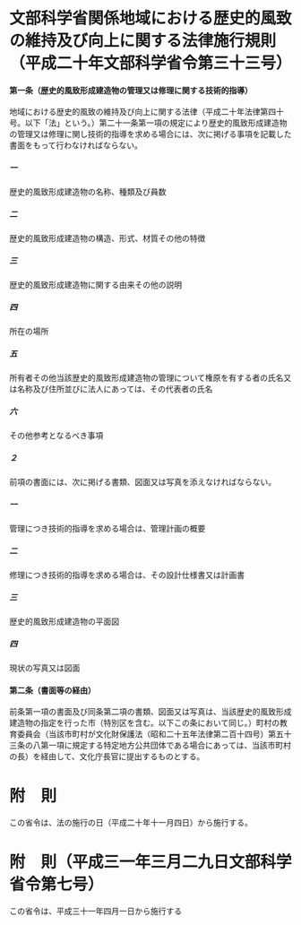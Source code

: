 # 文部科学省関係地域における歴史的風致の維持及び向上に関する法律施行規則（平成二十年文部科学省令第三十三号）
#### 第一条（歴史的風致形成建造物の管理又は修理に関する技術的指導）
地域における歴史的風致の維持及び向上に関する法律（平成二十年法律第四十号。以下「法」という。）第二十一条第一項の規定により歴史的風致形成建造物の管理又は修理に関し技術的指導を求める場合には、次に掲げる事項を記載した書面をもって行わなければならない。
##### 一
歴史的風致形成建造物の名称、種類及び員数
##### 二
歴史的風致形成建造物の構造、形式、材質その他の特徴
##### 三
歴史的風致形成建造物に関する由来その他の説明
##### 四
所在の場所
##### 五
所有者その他当該歴史的風致形成建造物の管理について権原を有する者の氏名又は名称及び住所並びに法人にあっては、その代表者の氏名
##### 六
その他参考となるべき事項
##### ２
前項の書面には、次に掲げる書類、図面又は写真を添えなければならない。
##### 一
管理につき技術的指導を求める場合は、管理計画の概要
##### 二
修理につき技術的指導を求める場合は、その設計仕様書又は計画書
##### 三
歴史的風致形成建造物の平面図
##### 四
現状の写真又は図面
#### 第二条（書面等の経由）
前条第一項の書面及び同条第二項の書類、図面又は写真は、当該歴史的風致形成建造物の指定を行った市（特別区を含む。以下この条において同じ。）町村の教育委員会（当該市町村が文化財保護法（昭和二十五年法律第二百十四号）第五十三条の八第一項に規定する特定地方公共団体である場合にあっては、当該市町村の長）を経由して、文化庁長官に提出するものとする。
# 附　則
この省令は、法の施行の日（平成二十年十一月四日）から施行する。
# 附　則（平成三一年三月二九日文部科学省令第七号）
この省令は、平成三十一年四月一日から施行する
